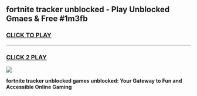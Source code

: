 
## fortnite tracker unblocked - Play Unblocked Gmaes & Free #1m3fb
<h3>
<a href="https://news.freeplayer.one?title=fortnite_tracker_unblocked&ref=03M">CLICK TO PLAY</a></h3>
<hr>

<h3>
<a href="https://news.freeplayer.one?title=fortnite_tracker_unblocked&ref=03M">CLICK 2 PLAY</a>
  
</h3>

<a href="https://news.freeplayer.one?title=fortnite_tracker_unblocked&ref=03M"><img src="https://clearcache.store/games.png"></a>


**fortnite tracker unblocked games unblocked: Your Gateway to Fun and Accessible Online Gaming**
